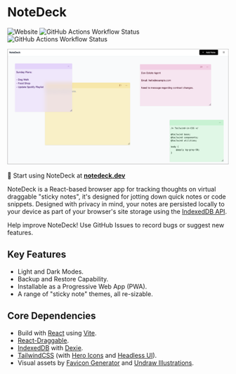 # NoteDeck

![Website](https://img.shields.io/website?url=https%3A%2F%2Fapp.notedeck.dev&up_message=online&label=NoteDeck%20Status)
![GitHub Actions Workflow Status](https://img.shields.io/github/actions/workflow/status/abiddiscombe/notedeck/lint.yml?branch=main&label=Linting%20%26%20Formatting%20(main))
![GitHub Actions Workflow Status](https://img.shields.io/github/actions/workflow/status/abiddiscombe/notedeck/lint.yml?branch=dev&label=Linting%20%26%20Formatting%20(dev))


![NoteDeck](./media/screenshot.png)

🚀 Start using NoteDeck at **[notedeck.dev](https://app.notedeck.dev)**

NoteDeck is a React-based browser app for tracking thoughts on virtual draggable "sticky notes", it's designed for jotting down quick notes or code snippets. Designed with privacy in mind, your notes are persisted locally to your device as part of your browser's site storage using the [IndexedDB API](https://developer.mozilla.org/en-US/docs/Web/API/IndexedDB_API).

Help improve NoteDeck! Use GitHub Issues to record bugs or suggest new features.


## Key Features

- Light and Dark Modes.
- Backup and Restore Capability.
- Installable as a Progressive Web App (PWA).
- A range of "sticky note" themes, all re-sizable.

## Core Dependencies

-   Build with [React](https://react.dev) using [Vite](https://vitejs.dev).
-   [React-Draggable](https://www.npmjs.com/package/react-draggable).
-   [IndexedDB](https://developer.mozilla.org/en-US/docs/Web/API/IndexedDB_API) with [Dexie](https://dexie.org/).
-   [TailwindCSS](https://tailwindcss.com/) (with [Hero Icons](https://heroicons.com/) and [Headless UI](https://headlessui.com/)).
-   Visual assets by [Favicon Generator](https://favicon.io/) and [Undraw Illustrations](https://undraw.co/illustrations).
